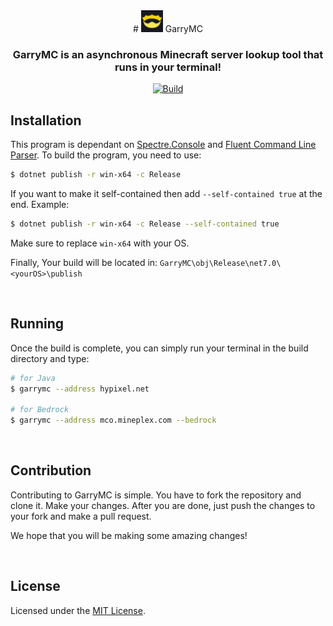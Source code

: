 <div align="center">
# <img src="https://raw.githubusercontent.com/github/explore/80688e429a7d4ef2fca1e82350fe8e3517d3494d/topics/nim/nim.png" height="35px"/> GarryMC <br>

### GarryMC is an asynchronous Minecraft server lookup tool that runs in your terminal!

[![Build](https://github.com/Itsmemonzu/GarryMC/actions/workflows/build.yml/badge.svg)](https://github.com/Itsmemonzu/GarryMC/actions/workflows/build.yml)
</div>

## Installation
This program is dependant on [Spectre.Console](https://github.com/spectreconsole/spectre.console) and [Fluent Command Line Parser](https://github.com/fclp/fluent-command-line-parser). To build the program, you need to use:

```bash
$ dotnet publish -r win-x64 -c Release
```

If you want to make it self-contained then add `--self-contained true` at the end. Example:

```bash
$ dotnet publish -r win-x64 -c Release --self-contained true
```

Make sure to replace `win-x64` with your OS.

Finally, Your build will be located in: `GarryMC\obj\Release\net7.0\<yourOS>\publish`

<br>

## Running

Once the build is complete, you can simply run your terminal in the build directory and type:

```bash
# for Java
$ garrymc --address hypixel.net

# for Bedrock
$ garrymc --address mco.mineplex.com --bedrock
```

<br>

## Contribution
Contributing to GarryMC is simple. You have to fork the repository and clone it. Make your changes. After you are done, just push the changes to your fork and make a pull request. 

We hope that you will be making some amazing changes!

<br>

## License

Licensed under the [MIT License](./LICENSE).
